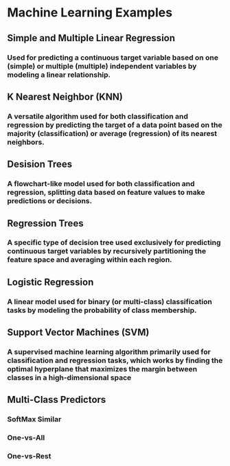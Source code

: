 # Machine Learning Examples
## Simple and Multiple Linear Regression
### Used for predicting a continuous target variable based on one (simple) or multiple (multiple) independent variables by modeling a linear relationship.
## K Nearest Neighbor (KNN)
### A versatile algorithm used for both classification and regression by predicting the target of a data point based on the majority (classification) or average (regression) of its nearest neighbors.
## Desision Trees
### A flowchart-like model used for both classification and regression, splitting data based on feature values to make predictions or decisions.
## Regression Trees
### A specific type of decision tree used exclusively for predicting continuous target variables by recursively partitioning the feature space and averaging within each region.
## Logistic Regression
### A linear model used for binary (or multi-class) classification tasks by modeling the probability of class membership.
## Support Vector Machines (SVM)
### A supervised machine learning algorithm primarily used for classification and regression tasks, which works by finding the optimal hyperplane that maximizes the margin between classes in a high-dimensional space
## Multi-Class Predictors
### SoftMax Similar
### One-vs-All
### One-vs-Rest

